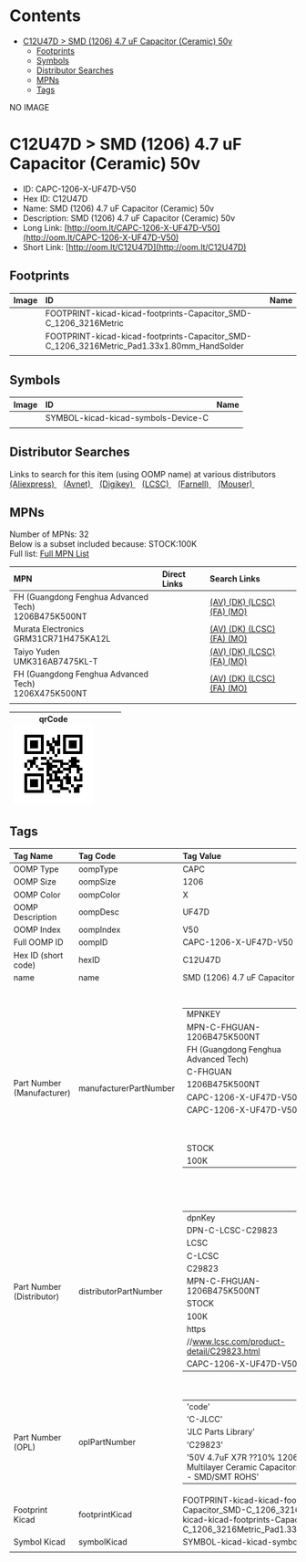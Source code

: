 



Contents
========

* [C12U47D > SMD (1206) 4.7 uF Capacitor (Ceramic) 50v](#c12u47d--smd-1206-47-uf-capacitor-ceramic-50v)
	* [Footprints](#footprints)
	* [Symbols](#symbols)
	* [Distributor Searches](#distributor-searches)
	* [MPNs](#mpns)
	* [Tags](#tags)
  
NO IMAGE  
# C12U47D > SMD (1206) 4.7 uF Capacitor (Ceramic) 50v

- ID: CAPC-1206-X-UF47D-V50
- Hex ID: C12U47D
- Name: SMD (1206) 4.7 uF Capacitor (Ceramic) 50v
- Description: SMD (1206) 4.7 uF Capacitor (Ceramic) 50v
- Long Link: [http://oom.lt/CAPC-1206-X-UF47D-V50](http://oom.lt/CAPC-1206-X-UF47D-V50)
- Short Link: [http://oom.lt/C12U47D](http://oom.lt/C12U47D)

## Footprints
  

|Image|ID|Name|
| :--- | :--- | :--- |
||FOOTPRINT-kicad-kicad-footprints-Capacitor_SMD-C_1206_3216Metric||
||FOOTPRINT-kicad-kicad-footprints-Capacitor_SMD-C_1206_3216Metric_Pad1.33x1.80mm_HandSolder||
||||

## Symbols
  

|Image|ID|Name|
| :--- | :--- | :--- |
|![]()|SYMBOL-kicad-kicad-symbols-Device-C||
||||

## Distributor Searches
  
Links to search for this item (using OOMP name) at various distributors  
[(Aliexpress) ](https://www.aliexpress.com/wholesale?SearchText=1117SMD+1206+4.7+uF+Capacitor+Ceramic+50v)&nbsp;&nbsp;&nbsp;[(Avnet) ](https://www.avnet.com/shop/us/search/SMD+1206+4.7+uF+Capacitor+Ceramic+50v)&nbsp;&nbsp;&nbsp;[(Digikey) ](https://www.digikey.co.uk/en/products/result?s=SMD+1206+4.7+uF+Capacitor+Ceramic+50v)&nbsp;&nbsp;&nbsp;[(LCSC) ](https://www.lcsc.com/search?q=SMD+1206+4.7+uF+Capacitor+Ceramic+50v)&nbsp;&nbsp;&nbsp;[(Farnell) ](https://uk.farnell.com/search?st=SMD+1206+4.7+uF+Capacitor+Ceramic+50v)&nbsp;&nbsp;&nbsp;[(Mouser) ](https://www.mouser.com/c/?q=SMD+1206+4.7+uF+Capacitor+Ceramic+50v)&nbsp;&nbsp;&nbsp;
## MPNs
  
Number of MPNs: 32<br>Below is a subset included because: STOCK:100K <br>Full list: [Full MPN List](MPNLIST.md)  

|MPN|Direct Links|Search Links|
| :--- | :--- | :--- |
|FH (Guangdong Fenghua Advanced Tech)<br>1206B475K500NT||[(AV) ](https://www.avnet.com/shop/us/search/1206B475K500NT)[(DK) ](https://www.digikey.co.uk/products/en?keywords=1206B475K500NT)[(LCSC) ](https://www.lcsc.com/search?q=1206B475K500NT)[(FA) ](https://uk.farnell.com/search?st=1206B475K500NT)[(MO) ](https://www.mouser.com/c/?q=1206B475K500NT)|
|Murata Electronics<br>GRM31CR71H475KA12L||[(AV) ](https://www.avnet.com/shop/us/search/GRM31CR71H475KA12L)[(DK) ](https://www.digikey.co.uk/products/en?keywords=GRM31CR71H475KA12L)[(LCSC) ](https://www.lcsc.com/search?q=GRM31CR71H475KA12L)[(FA) ](https://uk.farnell.com/search?st=GRM31CR71H475KA12L)[(MO) ](https://www.mouser.com/c/?q=GRM31CR71H475KA12L)|
|Taiyo Yuden<br>UMK316AB7475KL-T||[(AV) ](https://www.avnet.com/shop/us/search/UMK316AB7475KL-T)[(DK) ](https://www.digikey.co.uk/products/en?keywords=UMK316AB7475KL-T)[(LCSC) ](https://www.lcsc.com/search?q=UMK316AB7475KL-T)[(FA) ](https://uk.farnell.com/search?st=UMK316AB7475KL-T)[(MO) ](https://www.mouser.com/c/?q=UMK316AB7475KL-T)|
|FH (Guangdong Fenghua Advanced Tech)<br>1206X475K500NT||[(AV) ](https://www.avnet.com/shop/us/search/1206X475K500NT)[(DK) ](https://www.digikey.co.uk/products/en?keywords=1206X475K500NT)[(LCSC) ](https://www.lcsc.com/search?q=1206X475K500NT)[(FA) ](https://uk.farnell.com/search?st=1206X475K500NT)[(MO) ](https://www.mouser.com/c/?q=1206X475K500NT)|
||||
  

|qrCode<br>[![](https://raw.githubusercontent.com/oomlout/oomlout_OOMP_parts_V2/main/CAPC/1206/X/UF47D/V50/qrCode_140.png)](https://github.com/oomlout/oomlout_OOMP_parts_V2/tree/main/CAPC/1206/X/UF47D/V50/qrCode.png)||||
| :---: | :---: | :---: | :---: |

## Tags
  

|Tag Name|Tag Code|Tag Value|
| :--- | :--- | :--- |
|OOMP Type|oompType|CAPC|
|OOMP Size|oompSize|1206|
|OOMP Color|oompColor|X|
|OOMP Description|oompDesc|UF47D|
|OOMP Index|oompIndex|V50|
|Full OOMP ID|oompID|CAPC-1206-X-UF47D-V50|
|Hex ID (short code)|hexID|C12U47D|
|name|name|SMD (1206) 4.7 uF Capacitor (Ceramic) 50v|
|Part Number (Manufacturer)|manufacturerPartNumber|<table><tr><td>MPNKEY</td></tr><tr><td> MPN-C-FHGUAN-1206B475K500NT</td><td> MANUFACTURER</td></tr><tr><td> FH (Guangdong Fenghua Advanced Tech)</td><td> MANUCODE</td></tr><tr><td> C-FHGUAN</td><td> MPN</td></tr><tr><td> 1206B475K500NT</td><td> OOMPIDPARTIAL</td></tr><tr><td> CAPC-1206-X-UF47D-V50</td><td> OOMPID</td></tr><tr><td> CAPC-1206-X-UF47D-V50</td><td> LINK</td></tr><tr><td> </td><td> DESCRIPTION</td></tr><tr><td> </td><td> TAGS</td></tr><tr><td> STOCK</td></tr><tr><td>100K</td></tr></table></td><td> <table><tr><td>MPNKEY</td></tr><tr><td> MPN-C-FHGUAN-1206F475M500NT</td><td> MANUFACTURER</td></tr><tr><td> FH (Guangdong Fenghua Advanced Tech)</td><td> MANUCODE</td></tr><tr><td> C-FHGUAN</td><td> MPN</td></tr><tr><td> 1206F475M500NT</td><td> OOMPIDPARTIAL</td></tr><tr><td> CAPC-1206-X-UF47D-V50</td><td> OOMPID</td></tr><tr><td> CAPC-1206-X-UF47D-V50</td><td> LINK</td></tr><tr><td> </td><td> DESCRIPTION</td></tr><tr><td> </td><td> TAGS</td></tr><tr><td> </td></tr></table></td><td> <table><tr><td>MPNKEY</td></tr><tr><td> MPN-C-SAMSUN-CL31B475KBHNNNE</td><td> MANUFACTURER</td></tr><tr><td> Samsung Electro-Mechanics</td><td> MANUCODE</td></tr><tr><td> C-SAMSUN</td><td> MPN</td></tr><tr><td> CL31B475KBHNNNE</td><td> OOMPIDPARTIAL</td></tr><tr><td> CAPC-1206-X-UF47D-V50</td><td> OOMPID</td></tr><tr><td> CAPC-1206-X-UF47D-V50</td><td> LINK</td></tr><tr><td> </td><td> DESCRIPTION</td></tr><tr><td> </td><td> TAGS</td></tr><tr><td> STOCK</td></tr><tr><td>10K</td></tr></table></td><td> <table><tr><td>MPNKEY</td></tr><tr><td> MPN-C-MURATA-GRM31CR71H475KA12L</td><td> MANUFACTURER</td></tr><tr><td> Murata Electronics</td><td> MANUCODE</td></tr><tr><td> C-MURATA</td><td> MPN</td></tr><tr><td> GRM31CR71H475KA12L</td><td> OOMPIDPARTIAL</td></tr><tr><td> CAPC-1206-X-UF47D-V50</td><td> OOMPID</td></tr><tr><td> CAPC-1206-X-UF47D-V50</td><td> LINK</td></tr><tr><td> </td><td> DESCRIPTION</td></tr><tr><td> </td><td> TAGS</td></tr><tr><td> STOCK</td></tr><tr><td>100K</td></tr></table></td><td> <table><tr><td>MPNKEY</td></tr><tr><td> MPN-C-TAIYOY-UMK316AB7475KL-T</td><td> MANUFACTURER</td></tr><tr><td> Taiyo Yuden</td><td> MANUCODE</td></tr><tr><td> C-TAIYOY</td><td> MPN</td></tr><tr><td> UMK316AB7475KL-T</td><td> OOMPIDPARTIAL</td></tr><tr><td> CAPC-1206-X-UF47D-V50</td><td> OOMPID</td></tr><tr><td> CAPC-1206-X-UF47D-V50</td><td> LINK</td></tr><tr><td> </td><td> DESCRIPTION</td></tr><tr><td> </td><td> TAGS</td></tr><tr><td> STOCK</td></tr><tr><td>100K</td></tr></table></td><td> <table><tr><td>MPNKEY</td></tr><tr><td> MPN-C-WALSIN-1206B475K500CT</td><td> MANUFACTURER</td></tr><tr><td> Walsin Tech Corp</td><td> MANUCODE</td></tr><tr><td> C-WALSIN</td><td> MPN</td></tr><tr><td> 1206B475K500CT</td><td> OOMPIDPARTIAL</td></tr><tr><td> CAPC-1206-X-UF47D-V50</td><td> OOMPID</td></tr><tr><td> CAPC-1206-X-UF47D-V50</td><td> LINK</td></tr><tr><td> </td><td> DESCRIPTION</td></tr><tr><td> </td><td> TAGS</td></tr><tr><td> STOCK</td></tr><tr><td>1K</td></tr></table></td><td> <table><tr><td>MPNKEY</td></tr><tr><td> MPN-C-FHGUAN-1206X475K500NT</td><td> MANUFACTURER</td></tr><tr><td> FH (Guangdong Fenghua Advanced Tech)</td><td> MANUCODE</td></tr><tr><td> C-FHGUAN</td><td> MPN</td></tr><tr><td> 1206X475K500NT</td><td> OOMPIDPARTIAL</td></tr><tr><td> CAPC-1206-X-UF47D-V50</td><td> OOMPID</td></tr><tr><td> CAPC-1206-X-UF47D-V50</td><td> LINK</td></tr><tr><td> </td><td> DESCRIPTION</td></tr><tr><td> </td><td> TAGS</td></tr><tr><td> STOCK</td></tr><tr><td>100K</td></tr></table></td><td> <table><tr><td>MPNKEY</td></tr><tr><td> MPN-C-MURATA-GCM31CC71H475KA03L</td><td> MANUFACTURER</td></tr><tr><td> Murata Electronics</td><td> MANUCODE</td></tr><tr><td> C-MURATA</td><td> MPN</td></tr><tr><td> GCM31CC71H475KA03L</td><td> OOMPIDPARTIAL</td></tr><tr><td> CAPC-1206-X-UF47D-V50</td><td> OOMPID</td></tr><tr><td> CAPC-1206-X-UF47D-V50</td><td> LINK</td></tr><tr><td> </td><td> DESCRIPTION</td></tr><tr><td> </td><td> TAGS</td></tr><tr><td> STOCK</td></tr><tr><td>1K</td></tr></table></td><td> <table><tr><td>MPNKEY</td></tr><tr><td> MPN-C-YAGEO-CC1206KKX7R9BB475</td><td> MANUFACTURER</td></tr><tr><td> YAGEO</td><td> MANUCODE</td></tr><tr><td> C-YAGEO</td><td> MPN</td></tr><tr><td> CC1206KKX7R9BB475</td><td> OOMPIDPARTIAL</td></tr><tr><td> CAPC-1206-X-UF47D-V50</td><td> OOMPID</td></tr><tr><td> CAPC-1206-X-UF47D-V50</td><td> LINK</td></tr><tr><td> </td><td> DESCRIPTION</td></tr><tr><td> </td><td> TAGS</td></tr><tr><td> STOCK</td></tr><tr><td>10K</td></tr></table></td><td> <table><tr><td>MPNKEY</td></tr><tr><td> MPN-C-KYOCER-12065C475KAT2A</td><td> MANUFACTURER</td></tr><tr><td> Kyocera AVX</td><td> MANUCODE</td></tr><tr><td> C-KYOCER</td><td> MPN</td></tr><tr><td> 12065C475KAT2A</td><td> OOMPIDPARTIAL</td></tr><tr><td> CAPC-1206-X-UF47D-V50</td><td> OOMPID</td></tr><tr><td> CAPC-1206-X-UF47D-V50</td><td> LINK</td></tr><tr><td> </td><td> DESCRIPTION</td></tr><tr><td> </td><td> TAGS</td></tr><tr><td> </td></tr></table></td><td> <table><tr><td>MPNKEY</td></tr><tr><td> MPN-C-SAMSUN-CL31B475KBHVPNE</td><td> MANUFACTURER</td></tr><tr><td> Samsung Electro-Mechanics</td><td> MANUCODE</td></tr><tr><td> C-SAMSUN</td><td> MPN</td></tr><tr><td> CL31B475KBHVPNE</td><td> OOMPIDPARTIAL</td></tr><tr><td> CAPC-1206-X-UF47D-V50</td><td> OOMPID</td></tr><tr><td> CAPC-1206-X-UF47D-V50</td><td> LINK</td></tr><tr><td> </td><td> DESCRIPTION</td></tr><tr><td> </td><td> TAGS</td></tr><tr><td> </td></tr></table></td><td> <table><tr><td>MPNKEY</td></tr><tr><td> MPN-C-SAMSUN-CL31B475KBHNFNE</td><td> MANUFACTURER</td></tr><tr><td> Samsung Electro-Mechanics</td><td> MANUCODE</td></tr><tr><td> C-SAMSUN</td><td> MPN</td></tr><tr><td> CL31B475KBHNFNE</td><td> OOMPIDPARTIAL</td></tr><tr><td> CAPC-1206-X-UF47D-V50</td><td> OOMPID</td></tr><tr><td> CAPC-1206-X-UF47D-V50</td><td> LINK</td></tr><tr><td> </td><td> DESCRIPTION</td></tr><tr><td> </td><td> TAGS</td></tr><tr><td> </td></tr></table></td><td> <table><tr><td>MPNKEY</td></tr><tr><td> MPN-C-SAMSUN-CL31A475KB9LNNC</td><td> MANUFACTURER</td></tr><tr><td> Samsung Electro-Mechanics</td><td> MANUCODE</td></tr><tr><td> C-SAMSUN</td><td> MPN</td></tr><tr><td> CL31A475KB9LNNC</td><td> OOMPIDPARTIAL</td></tr><tr><td> CAPC-1206-X-UF47D-V50</td><td> OOMPID</td></tr><tr><td> CAPC-1206-X-UF47D-V50</td><td> LINK</td></tr><tr><td> </td><td> DESCRIPTION</td></tr><tr><td> </td><td> TAGS</td></tr><tr><td> STOCK</td></tr><tr><td>1K</td></tr></table></td><td> <table><tr><td>MPNKEY</td></tr><tr><td> MPN-C-TDK-CGA5L3X7R1H475KT000N</td><td> MANUFACTURER</td></tr><tr><td> TDK</td><td> MANUCODE</td></tr><tr><td> C-TDK</td><td> MPN</td></tr><tr><td> CGA5L3X7R1H475KT000N</td><td> OOMPIDPARTIAL</td></tr><tr><td> CAPC-1206-X-UF47D-V50</td><td> OOMPID</td></tr><tr><td> CAPC-1206-X-UF47D-V50</td><td> LINK</td></tr><tr><td> </td><td> DESCRIPTION</td></tr><tr><td> </td><td> TAGS</td></tr><tr><td> STOCK</td></tr><tr><td>1K</td></tr></table></td><td> <table><tr><td>MPNKEY</td></tr><tr><td> MPN-C-TDK-C3216X7R1H475KT000E</td><td> MANUFACTURER</td></tr><tr><td> TDK</td><td> MANUCODE</td></tr><tr><td> C-TDK</td><td> MPN</td></tr><tr><td> C3216X7R1H475KT000E</td><td> OOMPIDPARTIAL</td></tr><tr><td> CAPC-1206-X-UF47D-V50</td><td> OOMPID</td></tr><tr><td> CAPC-1206-X-UF47D-V50</td><td> LINK</td></tr><tr><td> </td><td> DESCRIPTION</td></tr><tr><td> </td><td> TAGS</td></tr><tr><td> </td></tr></table></td><td> <table><tr><td>MPNKEY</td></tr><tr><td> MPN-C-MURATA-GCJ31CC71H475KA01L</td><td> MANUFACTURER</td></tr><tr><td> Murata Electronics</td><td> MANUCODE</td></tr><tr><td> C-MURATA</td><td> MPN</td></tr><tr><td> GCJ31CC71H475KA01L</td><td> OOMPIDPARTIAL</td></tr><tr><td> CAPC-1206-X-UF47D-V50</td><td> OOMPID</td></tr><tr><td> CAPC-1206-X-UF47D-V50</td><td> LINK</td></tr><tr><td> </td><td> DESCRIPTION</td></tr><tr><td> </td><td> TAGS</td></tr><tr><td> STOCK</td></tr><tr><td>1K</td></tr></table></td><td> <table><tr><td>MPNKEY</td></tr><tr><td> MPN-C-MURATA-GRM31CF51H475ZA01L</td><td> MANUFACTURER</td></tr><tr><td> Murata Electronics</td><td> MANUCODE</td></tr><tr><td> C-MURATA</td><td> MPN</td></tr><tr><td> GRM31CF51H475ZA01L</td><td> OOMPIDPARTIAL</td></tr><tr><td> CAPC-1206-X-UF47D-V50</td><td> OOMPID</td></tr><tr><td> CAPC-1206-X-UF47D-V50</td><td> LINK</td></tr><tr><td> </td><td> DESCRIPTION</td></tr><tr><td> </td><td> TAGS</td></tr><tr><td> </td></tr></table></td><td> <table><tr><td>MPNKEY</td></tr><tr><td> MPN-C-CCTC-TCC1206X7R475K500HT</td><td> MANUFACTURER</td></tr><tr><td> CCTC</td><td> MANUCODE</td></tr><tr><td> C-CCTC</td><td> MPN</td></tr><tr><td> TCC1206X7R475K500HT</td><td> OOMPIDPARTIAL</td></tr><tr><td> CAPC-1206-X-UF47D-V50</td><td> OOMPID</td></tr><tr><td> CAPC-1206-X-UF47D-V50</td><td> LINK</td></tr><tr><td> </td><td> DESCRIPTION</td></tr><tr><td> </td><td> TAGS</td></tr><tr><td> </td></tr></table></td><td> <table><tr><td>MPNKEY</td></tr><tr><td> MPN-C-TAIYOY-UMK316AC7475KLHTE</td><td> MANUFACTURER</td></tr><tr><td> Taiyo Yuden</td><td> MANUCODE</td></tr><tr><td> C-TAIYOY</td><td> MPN</td></tr><tr><td> UMK316AC7475KLHTE</td><td> OOMPIDPARTIAL</td></tr><tr><td> CAPC-1206-X-UF47D-V50</td><td> OOMPID</td></tr><tr><td> CAPC-1206-X-UF47D-V50</td><td> LINK</td></tr><tr><td> </td><td> DESCRIPTION</td></tr><tr><td> </td><td> TAGS</td></tr><tr><td> STOCK</td></tr><tr><td>1K</td></tr></table></td><td> <table><tr><td>MPNKEY</td></tr><tr><td> MPN-C-TDK-CGA5L1X7R1H475KT0Y0N</td><td> MANUFACTURER</td></tr><tr><td> TDK</td><td> MANUCODE</td></tr><tr><td> C-TDK</td><td> MPN</td></tr><tr><td> CGA5L1X7R1H475KT0Y0N</td><td> OOMPIDPARTIAL</td></tr><tr><td> CAPC-1206-X-UF47D-V50</td><td> OOMPID</td></tr><tr><td> CAPC-1206-X-UF47D-V50</td><td> LINK</td></tr><tr><td> </td><td> DESCRIPTION</td></tr><tr><td> </td><td> TAGS</td></tr><tr><td> </td></tr></table></td><td> <table><tr><td>MPNKEY</td></tr><tr><td> MPN-C-WALSIN-1206F475Z500CT</td><td> MANUFACTURER</td></tr><tr><td> Walsin Tech Corp</td><td> MANUCODE</td></tr><tr><td> C-WALSIN</td><td> MPN</td></tr><tr><td> 1206F475Z500CT</td><td> OOMPIDPARTIAL</td></tr><tr><td> CAPC-1206-X-UF47D-V50</td><td> OOMPID</td></tr><tr><td> CAPC-1206-X-UF47D-V50</td><td> LINK</td></tr><tr><td> </td><td> DESCRIPTION</td></tr><tr><td> </td><td> TAGS</td></tr><tr><td> </td></tr></table></td><td> <table><tr><td>MPNKEY</td></tr><tr><td> MPN-C-MURATA-GRM31CB31H475KA12L</td><td> MANUFACTURER</td></tr><tr><td> Murata Electronics</td><td> MANUCODE</td></tr><tr><td> C-MURATA</td><td> MPN</td></tr><tr><td> GRM31CB31H475KA12L</td><td> OOMPIDPARTIAL</td></tr><tr><td> CAPC-1206-X-UF47D-V50</td><td> OOMPID</td></tr><tr><td> CAPC-1206-X-UF47D-V50</td><td> LINK</td></tr><tr><td> </td><td> DESCRIPTION</td></tr><tr><td> </td><td> TAGS</td></tr><tr><td> STOCK</td></tr><tr><td>1K</td></tr></table></td><td> <table><tr><td>MPNKEY</td></tr><tr><td> MPN-C-TDK-CGA5L1X7R1H475KT0Y0S</td><td> MANUFACTURER</td></tr><tr><td> TDK</td><td> MANUCODE</td></tr><tr><td> C-TDK</td><td> MPN</td></tr><tr><td> CGA5L1X7R1H475KT0Y0S</td><td> OOMPIDPARTIAL</td></tr><tr><td> CAPC-1206-X-UF47D-V50</td><td> OOMPID</td></tr><tr><td> CAPC-1206-X-UF47D-V50</td><td> LINK</td></tr><tr><td> </td><td> DESCRIPTION</td></tr><tr><td> </td><td> TAGS</td></tr><tr><td> STOCK</td></tr><tr><td>10K</td></tr></table></td><td> <table><tr><td>MPNKEY</td></tr><tr><td> MPN-C-TAIYOY-UMJ316BC7475KLHTE</td><td> MANUFACTURER</td></tr><tr><td> Taiyo Yuden</td><td> MANUCODE</td></tr><tr><td> C-TAIYOY</td><td> MPN</td></tr><tr><td> UMJ316BC7475KLHTE</td><td> OOMPIDPARTIAL</td></tr><tr><td> CAPC-1206-X-UF47D-V50</td><td> OOMPID</td></tr><tr><td> CAPC-1206-X-UF47D-V50</td><td> LINK</td></tr><tr><td> </td><td> DESCRIPTION</td></tr><tr><td> </td><td> TAGS</td></tr><tr><td> STOCK</td></tr><tr><td>1K</td></tr></table></td><td> <table><tr><td>MPNKEY</td></tr><tr><td> MPN-C-MURATA-GRM319R61H475KA12D</td><td> MANUFACTURER</td></tr><tr><td> Murata Electronics</td><td> MANUCODE</td></tr><tr><td> C-MURATA</td><td> MPN</td></tr><tr><td> GRM319R61H475KA12D</td><td> OOMPIDPARTIAL</td></tr><tr><td> CAPC-1206-X-UF47D-V50</td><td> OOMPID</td></tr><tr><td> CAPC-1206-X-UF47D-V50</td><td> LINK</td></tr><tr><td> </td><td> DESCRIPTION</td></tr><tr><td> </td><td> TAGS</td></tr><tr><td> </td></tr></table></td><td> <table><tr><td>MPNKEY</td></tr><tr><td> MPN-C-MURATA-GJ831CR71H475KA12L</td><td> MANUFACTURER</td></tr><tr><td> Murata Electronics</td><td> MANUCODE</td></tr><tr><td> C-MURATA</td><td> MPN</td></tr><tr><td> GJ831CR71H475KA12L</td><td> OOMPIDPARTIAL</td></tr><tr><td> CAPC-1206-X-UF47D-V50</td><td> OOMPID</td></tr><tr><td> CAPC-1206-X-UF47D-V50</td><td> LINK</td></tr><tr><td> </td><td> DESCRIPTION</td></tr><tr><td> </td><td> TAGS</td></tr><tr><td> </td></tr></table></td><td> <table><tr><td>MPNKEY</td></tr><tr><td> MPN-C-SAMWHA-CS3216X7R475K500NRI</td><td> MANUFACTURER</td></tr><tr><td> Samwha Capacitor</td><td> MANUCODE</td></tr><tr><td> C-SAMWHA</td><td> MPN</td></tr><tr><td> CS3216X7R475K500NRI</td><td> OOMPIDPARTIAL</td></tr><tr><td> CAPC-1206-X-UF47D-V50</td><td> OOMPID</td></tr><tr><td> CAPC-1206-X-UF47D-V50</td><td> LINK</td></tr><tr><td> </td><td> DESCRIPTION</td></tr><tr><td> </td><td> TAGS</td></tr><tr><td> STOCK</td></tr><tr><td>10K</td></tr></table></td><td> <table><tr><td>MPNKEY</td></tr><tr><td> MPN-C-KYOCER-12065C475K4T2A</td><td> MANUFACTURER</td></tr><tr><td> Kyocera AVX</td><td> MANUCODE</td></tr><tr><td> C-KYOCER</td><td> MPN</td></tr><tr><td> 12065C475K4T2A</td><td> OOMPIDPARTIAL</td></tr><tr><td> CAPC-1206-X-UF47D-V50</td><td> OOMPID</td></tr><tr><td> CAPC-1206-X-UF47D-V50</td><td> LINK</td></tr><tr><td> </td><td> DESCRIPTION</td></tr><tr><td> </td><td> TAGS</td></tr><tr><td> </td></tr></table></td><td> <table><tr><td>MPNKEY</td></tr><tr><td> MPN-C-TDK-C3216X5R1H475KT0J5N</td><td> MANUFACTURER</td></tr><tr><td> TDK</td><td> MANUCODE</td></tr><tr><td> C-TDK</td><td> MPN</td></tr><tr><td> C3216X5R1H475KT0J5N</td><td> OOMPIDPARTIAL</td></tr><tr><td> CAPC-1206-X-UF47D-V50</td><td> OOMPID</td></tr><tr><td> CAPC-1206-X-UF47D-V50</td><td> LINK</td></tr><tr><td> </td><td> DESCRIPTION</td></tr><tr><td> </td><td> TAGS</td></tr><tr><td> STOCK</td></tr><tr><td>1K</td></tr></table></td><td> <table><tr><td>MPNKEY</td></tr><tr><td> MPN-C-TAIYOY-UMR316BC7475KL-T</td><td> MANUFACTURER</td></tr><tr><td> Taiyo Yuden</td><td> MANUCODE</td></tr><tr><td> C-TAIYOY</td><td> MPN</td></tr><tr><td> UMR316BC7475KL-T</td><td> OOMPIDPARTIAL</td></tr><tr><td> CAPC-1206-X-UF47D-V50</td><td> OOMPID</td></tr><tr><td> CAPC-1206-X-UF47D-V50</td><td> LINK</td></tr><tr><td> </td><td> DESCRIPTION</td></tr><tr><td> </td><td> TAGS</td></tr><tr><td> </td></tr></table></td><td> <table><tr><td>MPNKEY</td></tr><tr><td> MPN-C-TAIYOY-UMR316BC7475ML-T</td><td> MANUFACTURER</td></tr><tr><td> Taiyo Yuden</td><td> MANUCODE</td></tr><tr><td> C-TAIYOY</td><td> MPN</td></tr><tr><td> UMR316BC7475ML-T</td><td> OOMPIDPARTIAL</td></tr><tr><td> CAPC-1206-X-UF47D-V50</td><td> OOMPID</td></tr><tr><td> CAPC-1206-X-UF47D-V50</td><td> LINK</td></tr><tr><td> </td><td> DESCRIPTION</td></tr><tr><td> </td><td> TAGS</td></tr><tr><td> </td></tr></table></td><td> <table><tr><td>MPNKEY</td></tr><tr><td> MPN-C-MURATA-GCM31CC71H475KA03K</td><td> MANUFACTURER</td></tr><tr><td> Murata Electronics</td><td> MANUCODE</td></tr><tr><td> C-MURATA</td><td> MPN</td></tr><tr><td> GCM31CC71H475KA03K</td><td> OOMPIDPARTIAL</td></tr><tr><td> CAPC-1206-X-UF47D-V50</td><td> OOMPID</td></tr><tr><td> CAPC-1206-X-UF47D-V50</td><td> LINK</td></tr><tr><td> </td><td> DESCRIPTION</td></tr><tr><td> </td><td> TAGS</td></tr><tr><td> STOCK</td></tr><tr><td>1K</td></tr></table>|
|Part Number (Distributor)|distributorPartNumber|<table><tr><td>dpnKey</td></tr><tr><td> DPN-C-LCSC-C29823</td><td> DISTRIBUTOR</td></tr><tr><td> LCSC</td><td> DISTRCODE</td></tr><tr><td> C-LCSC</td><td> DPN</td></tr><tr><td> C29823</td><td> MPN</td></tr><tr><td> MPN-C-FHGUAN-1206B475K500NT</td><td> TAGS</td></tr><tr><td> STOCK</td></tr><tr><td>100K</td><td> LINK</td></tr><tr><td> https</td></tr><tr><td>//www.lcsc.com/product-detail/C29823.html</td><td> OOMPID</td></tr><tr><td> CAPC-1206-X-UF47D-V50</td></tr></table></td><td> <table><tr><td>dpnKey</td></tr><tr><td> DPN-C-LCSC-C46818</td><td> DISTRIBUTOR</td></tr><tr><td> LCSC</td><td> DISTRCODE</td></tr><tr><td> C-LCSC</td><td> DPN</td></tr><tr><td> C46818</td><td> MPN</td></tr><tr><td> MPN-C-FHGUAN-1206F475M500NT</td><td> TAGS</td></tr><tr><td> </td><td> LINK</td></tr><tr><td> https</td></tr><tr><td>//www.lcsc.com/product-detail/C46818.html</td><td> OOMPID</td></tr><tr><td> CAPC-1206-X-UF47D-V50</td></tr></table></td><td> <table><tr><td>dpnKey</td></tr><tr><td> DPN-C-LCSC-C51205</td><td> DISTRIBUTOR</td></tr><tr><td> LCSC</td><td> DISTRCODE</td></tr><tr><td> C-LCSC</td><td> DPN</td></tr><tr><td> C51205</td><td> MPN</td></tr><tr><td> MPN-C-SAMSUN-CL31B475KBHNNNE</td><td> TAGS</td></tr><tr><td> STOCK</td></tr><tr><td>10K</td><td> LINK</td></tr><tr><td> https</td></tr><tr><td>//www.lcsc.com/product-detail/C51205.html</td><td> OOMPID</td></tr><tr><td> CAPC-1206-X-UF47D-V50</td></tr></table></td><td> <table><tr><td>dpnKey</td></tr><tr><td> DPN-C-LCSC-C77096</td><td> DISTRIBUTOR</td></tr><tr><td> LCSC</td><td> DISTRCODE</td></tr><tr><td> C-LCSC</td><td> DPN</td></tr><tr><td> C77096</td><td> MPN</td></tr><tr><td> MPN-C-MURATA-GRM31CR71H475KA12L</td><td> TAGS</td></tr><tr><td> STOCK</td></tr><tr><td>100K</td><td> LINK</td></tr><tr><td> https</td></tr><tr><td>//www.lcsc.com/product-detail/C77096.html</td><td> OOMPID</td></tr><tr><td> CAPC-1206-X-UF47D-V50</td></tr></table></td><td> <table><tr><td>dpnKey</td></tr><tr><td> DPN-C-LCSC-C92853</td><td> DISTRIBUTOR</td></tr><tr><td> LCSC</td><td> DISTRCODE</td></tr><tr><td> C-LCSC</td><td> DPN</td></tr><tr><td> C92853</td><td> MPN</td></tr><tr><td> MPN-C-TAIYOY-UMK316AB7475KL-T</td><td> TAGS</td></tr><tr><td> STOCK</td></tr><tr><td>100K</td><td> LINK</td></tr><tr><td> https</td></tr><tr><td>//www.lcsc.com/product-detail/C92853.html</td><td> OOMPID</td></tr><tr><td> CAPC-1206-X-UF47D-V50</td></tr></table></td><td> <table><tr><td>dpnKey</td></tr><tr><td> DPN-C-LCSC-C105199</td><td> DISTRIBUTOR</td></tr><tr><td> LCSC</td><td> DISTRCODE</td></tr><tr><td> C-LCSC</td><td> DPN</td></tr><tr><td> C105199</td><td> MPN</td></tr><tr><td> MPN-C-WALSIN-1206B475K500CT</td><td> TAGS</td></tr><tr><td> STOCK</td></tr><tr><td>1K</td><td> LINK</td></tr><tr><td> https</td></tr><tr><td>//www.lcsc.com/product-detail/C105199.html</td><td> OOMPID</td></tr><tr><td> CAPC-1206-X-UF47D-V50</td></tr></table></td><td> <table><tr><td>dpnKey</td></tr><tr><td> DPN-C-LCSC-C105481</td><td> DISTRIBUTOR</td></tr><tr><td> LCSC</td><td> DISTRCODE</td></tr><tr><td> C-LCSC</td><td> DPN</td></tr><tr><td> C105481</td><td> MPN</td></tr><tr><td> MPN-C-FHGUAN-1206X475K500NT</td><td> TAGS</td></tr><tr><td> STOCK</td></tr><tr><td>100K</td><td> LINK</td></tr><tr><td> https</td></tr><tr><td>//www.lcsc.com/product-detail/C105481.html</td><td> OOMPID</td></tr><tr><td> CAPC-1206-X-UF47D-V50</td></tr></table></td><td> <table><tr><td>dpnKey</td></tr><tr><td> DPN-C-LCSC-C126595</td><td> DISTRIBUTOR</td></tr><tr><td> LCSC</td><td> DISTRCODE</td></tr><tr><td> C-LCSC</td><td> DPN</td></tr><tr><td> C126595</td><td> MPN</td></tr><tr><td> MPN-C-MURATA-GCM31CC71H475KA03L</td><td> TAGS</td></tr><tr><td> STOCK</td></tr><tr><td>1K</td><td> LINK</td></tr><tr><td> https</td></tr><tr><td>//www.lcsc.com/product-detail/C126595.html</td><td> OOMPID</td></tr><tr><td> CAPC-1206-X-UF47D-V50</td></tr></table></td><td> <table><tr><td>dpnKey</td></tr><tr><td> DPN-C-LCSC-C132170</td><td> DISTRIBUTOR</td></tr><tr><td> LCSC</td><td> DISTRCODE</td></tr><tr><td> C-LCSC</td><td> DPN</td></tr><tr><td> C132170</td><td> MPN</td></tr><tr><td> MPN-C-YAGEO-CC1206KKX7R9BB475</td><td> TAGS</td></tr><tr><td> STOCK</td></tr><tr><td>10K</td><td> LINK</td></tr><tr><td> https</td></tr><tr><td>//www.lcsc.com/product-detail/C132170.html</td><td> OOMPID</td></tr><tr><td> CAPC-1206-X-UF47D-V50</td></tr></table></td><td> <table><tr><td>dpnKey</td></tr><tr><td> DPN-C-LCSC-C141667</td><td> DISTRIBUTOR</td></tr><tr><td> LCSC</td><td> DISTRCODE</td></tr><tr><td> C-LCSC</td><td> DPN</td></tr><tr><td> C141667</td><td> MPN</td></tr><tr><td> MPN-C-KYOCER-12065C475KAT2A</td><td> TAGS</td></tr><tr><td> </td><td> LINK</td></tr><tr><td> https</td></tr><tr><td>//www.lcsc.com/product-detail/C141667.html</td><td> OOMPID</td></tr><tr><td> CAPC-1206-X-UF47D-V50</td></tr></table></td><td> <table><tr><td>dpnKey</td></tr><tr><td> DPN-C-LCSC-C307372</td><td> DISTRIBUTOR</td></tr><tr><td> LCSC</td><td> DISTRCODE</td></tr><tr><td> C-LCSC</td><td> DPN</td></tr><tr><td> C307372</td><td> MPN</td></tr><tr><td> MPN-C-SAMSUN-CL31B475KBHVPNE</td><td> TAGS</td></tr><tr><td> </td><td> LINK</td></tr><tr><td> https</td></tr><tr><td>//www.lcsc.com/product-detail/C307372.html</td><td> OOMPID</td></tr><tr><td> CAPC-1206-X-UF47D-V50</td></tr></table></td><td> <table><tr><td>dpnKey</td></tr><tr><td> DPN-C-LCSC-C307575</td><td> DISTRIBUTOR</td></tr><tr><td> LCSC</td><td> DISTRCODE</td></tr><tr><td> C-LCSC</td><td> DPN</td></tr><tr><td> C307575</td><td> MPN</td></tr><tr><td> MPN-C-SAMSUN-CL31B475KBHNFNE</td><td> TAGS</td></tr><tr><td> </td><td> LINK</td></tr><tr><td> https</td></tr><tr><td>//www.lcsc.com/product-detail/C307575.html</td><td> OOMPID</td></tr><tr><td> CAPC-1206-X-UF47D-V50</td></tr></table></td><td> <table><tr><td>dpnKey</td></tr><tr><td> DPN-C-LCSC-C318753</td><td> DISTRIBUTOR</td></tr><tr><td> LCSC</td><td> DISTRCODE</td></tr><tr><td> C-LCSC</td><td> DPN</td></tr><tr><td> C318753</td><td> MPN</td></tr><tr><td> MPN-C-SAMSUN-CL31A475KB9LNNC</td><td> TAGS</td></tr><tr><td> STOCK</td></tr><tr><td>1K</td><td> LINK</td></tr><tr><td> https</td></tr><tr><td>//www.lcsc.com/product-detail/C318753.html</td><td> OOMPID</td></tr><tr><td> CAPC-1206-X-UF47D-V50</td></tr></table></td><td> <table><tr><td>dpnKey</td></tr><tr><td> DPN-C-LCSC-C342665</td><td> DISTRIBUTOR</td></tr><tr><td> LCSC</td><td> DISTRCODE</td></tr><tr><td> C-LCSC</td><td> DPN</td></tr><tr><td> C342665</td><td> MPN</td></tr><tr><td> MPN-C-TDK-CGA5L3X7R1H475KT000N</td><td> TAGS</td></tr><tr><td> STOCK</td></tr><tr><td>1K</td><td> LINK</td></tr><tr><td> https</td></tr><tr><td>//www.lcsc.com/product-detail/C342665.html</td><td> OOMPID</td></tr><tr><td> CAPC-1206-X-UF47D-V50</td></tr></table></td><td> <table><tr><td>dpnKey</td></tr><tr><td> DPN-C-LCSC-C342691</td><td> DISTRIBUTOR</td></tr><tr><td> LCSC</td><td> DISTRCODE</td></tr><tr><td> C-LCSC</td><td> DPN</td></tr><tr><td> C342691</td><td> MPN</td></tr><tr><td> MPN-C-TDK-C3216X7R1H475KT000E</td><td> TAGS</td></tr><tr><td> </td><td> LINK</td></tr><tr><td> https</td></tr><tr><td>//www.lcsc.com/product-detail/C342691.html</td><td> OOMPID</td></tr><tr><td> CAPC-1206-X-UF47D-V50</td></tr></table></td><td> <table><tr><td>dpnKey</td></tr><tr><td> DPN-C-LCSC-C354363</td><td> DISTRIBUTOR</td></tr><tr><td> LCSC</td><td> DISTRCODE</td></tr><tr><td> C-LCSC</td><td> DPN</td></tr><tr><td> C354363</td><td> MPN</td></tr><tr><td> MPN-C-MURATA-GCJ31CC71H475KA01L</td><td> TAGS</td></tr><tr><td> STOCK</td></tr><tr><td>1K</td><td> LINK</td></tr><tr><td> https</td></tr><tr><td>//www.lcsc.com/product-detail/C354363.html</td><td> OOMPID</td></tr><tr><td> CAPC-1206-X-UF47D-V50</td></tr></table></td><td> <table><tr><td>dpnKey</td></tr><tr><td> DPN-C-LCSC-C363937</td><td> DISTRIBUTOR</td></tr><tr><td> LCSC</td><td> DISTRCODE</td></tr><tr><td> C-LCSC</td><td> DPN</td></tr><tr><td> C363937</td><td> MPN</td></tr><tr><td> MPN-C-MURATA-GRM31CF51H475ZA01L</td><td> TAGS</td></tr><tr><td> </td><td> LINK</td></tr><tr><td> https</td></tr><tr><td>//www.lcsc.com/product-detail/C363937.html</td><td> OOMPID</td></tr><tr><td> CAPC-1206-X-UF47D-V50</td></tr></table></td><td> <table><tr><td>dpnKey</td></tr><tr><td> DPN-C-LCSC-C380366</td><td> DISTRIBUTOR</td></tr><tr><td> LCSC</td><td> DISTRCODE</td></tr><tr><td> C-LCSC</td><td> DPN</td></tr><tr><td> C380366</td><td> MPN</td></tr><tr><td> MPN-C-CCTC-TCC1206X7R475K500HT</td><td> TAGS</td></tr><tr><td> </td><td> LINK</td></tr><tr><td> https</td></tr><tr><td>//www.lcsc.com/product-detail/C380366.html</td><td> OOMPID</td></tr><tr><td> CAPC-1206-X-UF47D-V50</td></tr></table></td><td> <table><tr><td>dpnKey</td></tr><tr><td> DPN-C-LCSC-C386162</td><td> DISTRIBUTOR</td></tr><tr><td> LCSC</td><td> DISTRCODE</td></tr><tr><td> C-LCSC</td><td> DPN</td></tr><tr><td> C386162</td><td> MPN</td></tr><tr><td> MPN-C-TAIYOY-UMK316AC7475KLHTE</td><td> TAGS</td></tr><tr><td> STOCK</td></tr><tr><td>1K</td><td> LINK</td></tr><tr><td> https</td></tr><tr><td>//www.lcsc.com/product-detail/C386162.html</td><td> OOMPID</td></tr><tr><td> CAPC-1206-X-UF47D-V50</td></tr></table></td><td> <table><tr><td>dpnKey</td></tr><tr><td> DPN-C-LCSC-C392864</td><td> DISTRIBUTOR</td></tr><tr><td> LCSC</td><td> DISTRCODE</td></tr><tr><td> C-LCSC</td><td> DPN</td></tr><tr><td> C392864</td><td> MPN</td></tr><tr><td> MPN-C-TDK-CGA5L1X7R1H475KT0Y0N</td><td> TAGS</td></tr><tr><td> </td><td> LINK</td></tr><tr><td> https</td></tr><tr><td>//www.lcsc.com/product-detail/C392864.html</td><td> OOMPID</td></tr><tr><td> CAPC-1206-X-UF47D-V50</td></tr></table></td><td> <table><tr><td>dpnKey</td></tr><tr><td> DPN-C-LCSC-C396773</td><td> DISTRIBUTOR</td></tr><tr><td> LCSC</td><td> DISTRCODE</td></tr><tr><td> C-LCSC</td><td> DPN</td></tr><tr><td> C396773</td><td> MPN</td></tr><tr><td> MPN-C-WALSIN-1206F475Z500CT</td><td> TAGS</td></tr><tr><td> </td><td> LINK</td></tr><tr><td> https</td></tr><tr><td>//www.lcsc.com/product-detail/C396773.html</td><td> OOMPID</td></tr><tr><td> CAPC-1206-X-UF47D-V50</td></tr></table></td><td> <table><tr><td>dpnKey</td></tr><tr><td> DPN-C-LCSC-C397306</td><td> DISTRIBUTOR</td></tr><tr><td> LCSC</td><td> DISTRCODE</td></tr><tr><td> C-LCSC</td><td> DPN</td></tr><tr><td> C397306</td><td> MPN</td></tr><tr><td> MPN-C-MURATA-GRM31CB31H475KA12L</td><td> TAGS</td></tr><tr><td> STOCK</td></tr><tr><td>1K</td><td> LINK</td></tr><tr><td> https</td></tr><tr><td>//www.lcsc.com/product-detail/C397306.html</td><td> OOMPID</td></tr><tr><td> CAPC-1206-X-UF47D-V50</td></tr></table></td><td> <table><tr><td>dpnKey</td></tr><tr><td> DPN-C-LCSC-C412300</td><td> DISTRIBUTOR</td></tr><tr><td> LCSC</td><td> DISTRCODE</td></tr><tr><td> C-LCSC</td><td> DPN</td></tr><tr><td> C412300</td><td> MPN</td></tr><tr><td> MPN-C-TDK-CGA5L1X7R1H475KT0Y0S</td><td> TAGS</td></tr><tr><td> STOCK</td></tr><tr><td>10K</td><td> LINK</td></tr><tr><td> https</td></tr><tr><td>//www.lcsc.com/product-detail/C412300.html</td><td> OOMPID</td></tr><tr><td> CAPC-1206-X-UF47D-V50</td></tr></table></td><td> <table><tr><td>dpnKey</td></tr><tr><td> DPN-C-LCSC-C412617</td><td> DISTRIBUTOR</td></tr><tr><td> LCSC</td><td> DISTRCODE</td></tr><tr><td> C-LCSC</td><td> DPN</td></tr><tr><td> C412617</td><td> MPN</td></tr><tr><td> MPN-C-TAIYOY-UMJ316BC7475KLHTE</td><td> TAGS</td></tr><tr><td> STOCK</td></tr><tr><td>1K</td><td> LINK</td></tr><tr><td> https</td></tr><tr><td>//www.lcsc.com/product-detail/C412617.html</td><td> OOMPID</td></tr><tr><td> CAPC-1206-X-UF47D-V50</td></tr></table></td><td> <table><tr><td>dpnKey</td></tr><tr><td> DPN-C-LCSC-C415529</td><td> DISTRIBUTOR</td></tr><tr><td> LCSC</td><td> DISTRCODE</td></tr><tr><td> C-LCSC</td><td> DPN</td></tr><tr><td> C415529</td><td> MPN</td></tr><tr><td> MPN-C-MURATA-GRM319R61H475KA12D</td><td> TAGS</td></tr><tr><td> </td><td> LINK</td></tr><tr><td> https</td></tr><tr><td>//www.lcsc.com/product-detail/C415529.html</td><td> OOMPID</td></tr><tr><td> CAPC-1206-X-UF47D-V50</td></tr></table></td><td> <table><tr><td>dpnKey</td></tr><tr><td> DPN-C-LCSC-C469526</td><td> DISTRIBUTOR</td></tr><tr><td> LCSC</td><td> DISTRCODE</td></tr><tr><td> C-LCSC</td><td> DPN</td></tr><tr><td> C469526</td><td> MPN</td></tr><tr><td> MPN-C-MURATA-GJ831CR71H475KA12L</td><td> TAGS</td></tr><tr><td> </td><td> LINK</td></tr><tr><td> https</td></tr><tr><td>//www.lcsc.com/product-detail/C469526.html</td><td> OOMPID</td></tr><tr><td> CAPC-1206-X-UF47D-V50</td></tr></table></td><td> <table><tr><td>dpnKey</td></tr><tr><td> DPN-C-LCSC-C510958</td><td> DISTRIBUTOR</td></tr><tr><td> LCSC</td><td> DISTRCODE</td></tr><tr><td> C-LCSC</td><td> DPN</td></tr><tr><td> C510958</td><td> MPN</td></tr><tr><td> MPN-C-FHGUAN-1206F475M500NT</td><td> TAGS</td></tr><tr><td> </td><td> LINK</td></tr><tr><td> https</td></tr><tr><td>//www.lcsc.com/product-detail/C510958.html</td><td> OOMPID</td></tr><tr><td> CAPC-1206-X-UF47D-V50</td></tr></table></td><td> <table><tr><td>dpnKey</td></tr><tr><td> DPN-C-LCSC-C513768</td><td> DISTRIBUTOR</td></tr><tr><td> LCSC</td><td> DISTRCODE</td></tr><tr><td> C-LCSC</td><td> DPN</td></tr><tr><td> C513768</td><td> MPN</td></tr><tr><td> MPN-C-SAMWHA-CS3216X7R475K500NRI</td><td> TAGS</td></tr><tr><td> STOCK</td></tr><tr><td>10K</td><td> LINK</td></tr><tr><td> https</td></tr><tr><td>//www.lcsc.com/product-detail/C513768.html</td><td> OOMPID</td></tr><tr><td> CAPC-1206-X-UF47D-V50</td></tr></table></td><td> <table><tr><td>dpnKey</td></tr><tr><td> DPN-C-LCSC-C597525</td><td> DISTRIBUTOR</td></tr><tr><td> LCSC</td><td> DISTRCODE</td></tr><tr><td> C-LCSC</td><td> DPN</td></tr><tr><td> C597525</td><td> MPN</td></tr><tr><td> MPN-C-KYOCER-12065C475K4T2A</td><td> TAGS</td></tr><tr><td> </td><td> LINK</td></tr><tr><td> https</td></tr><tr><td>//www.lcsc.com/product-detail/C597525.html</td><td> OOMPID</td></tr><tr><td> CAPC-1206-X-UF47D-V50</td></tr></table></td><td> <table><tr><td>dpnKey</td></tr><tr><td> DPN-C-LCSC-C695152</td><td> DISTRIBUTOR</td></tr><tr><td> LCSC</td><td> DISTRCODE</td></tr><tr><td> C-LCSC</td><td> DPN</td></tr><tr><td> C695152</td><td> MPN</td></tr><tr><td> MPN-C-TDK-C3216X5R1H475KT0J5N</td><td> TAGS</td></tr><tr><td> STOCK</td></tr><tr><td>1K</td><td> LINK</td></tr><tr><td> https</td></tr><tr><td>//www.lcsc.com/product-detail/C695152.html</td><td> OOMPID</td></tr><tr><td> CAPC-1206-X-UF47D-V50</td></tr></table></td><td> <table><tr><td>dpnKey</td></tr><tr><td> DPN-C-LCSC-C1517811</td><td> DISTRIBUTOR</td></tr><tr><td> LCSC</td><td> DISTRCODE</td></tr><tr><td> C-LCSC</td><td> DPN</td></tr><tr><td> C1517811</td><td> MPN</td></tr><tr><td> MPN-C-TAIYOY-UMR316BC7475KL-T</td><td> TAGS</td></tr><tr><td> </td><td> LINK</td></tr><tr><td> https</td></tr><tr><td>//www.lcsc.com/product-detail/C1517811.html</td><td> OOMPID</td></tr><tr><td> CAPC-1206-X-UF47D-V50</td></tr></table></td><td> <table><tr><td>dpnKey</td></tr><tr><td> DPN-C-LCSC-C1517861</td><td> DISTRIBUTOR</td></tr><tr><td> LCSC</td><td> DISTRCODE</td></tr><tr><td> C-LCSC</td><td> DPN</td></tr><tr><td> C1517861</td><td> MPN</td></tr><tr><td> MPN-C-TAIYOY-UMR316BC7475ML-T</td><td> TAGS</td></tr><tr><td> </td><td> LINK</td></tr><tr><td> https</td></tr><tr><td>//www.lcsc.com/product-detail/C1517861.html</td><td> OOMPID</td></tr><tr><td> CAPC-1206-X-UF47D-V50</td></tr></table></td><td> <table><tr><td>dpnKey</td></tr><tr><td> DPN-C-LCSC-C2181619</td><td> DISTRIBUTOR</td></tr><tr><td> LCSC</td><td> DISTRCODE</td></tr><tr><td> C-LCSC</td><td> DPN</td></tr><tr><td> C2181619</td><td> MPN</td></tr><tr><td> MPN-C-MURATA-GCM31CC71H475KA03K</td><td> TAGS</td></tr><tr><td> STOCK</td></tr><tr><td>1K</td><td> LINK</td></tr><tr><td> https</td></tr><tr><td>//www.lcsc.com/product-detail/C2181619.html</td><td> OOMPID</td></tr><tr><td> CAPC-1206-X-UF47D-V50</td></tr></table>|
|Part Number (OPL)|oplPartNumber|<table><tr><td>'code'</td></tr><tr><td> 'C-JLCC'</td><td> 'name'</td></tr><tr><td> 'JLC Parts Library'</td><td> 'partID'</td></tr><tr><td> 'C29823'</td><td> 'partName'</td></tr><tr><td> '50V 4.7uF X7R ??10% 1206  Multilayer Ceramic Capacitors MLCC - SMD/SMT ROHS'</td></tr></table>|
|Footprint Kicad|footprintKicad|FOOTPRINT-kicad-kicad-footprints-Capacitor_SMD-C_1206_3216Metric, FOOTPRINT-kicad-kicad-footprints-Capacitor_SMD-C_1206_3216Metric_Pad1.33x1.80mm_HandSolder|
|Symbol Kicad|symbolKicad|SYMBOL-kicad-kicad-symbols-Device-C|
||||

